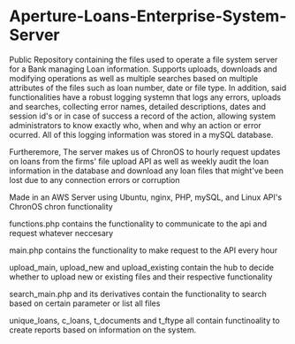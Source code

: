 # Aperture-Loans-Enterprise-System-Server
Public Repository containing the files used to operate a file system server for a Bank managing Loan information. Supports uploads, downloads and modifying operations as well as multiple searches based on multiple attributes of the files
such as loan number, date or file type. In addition, said functionalities have a robust logging systemn that logs any errors, uploads and searches, collecting error names, detailed descriptions, dates and session id's or in case of success
a record of the action, allowing system administrators to know exactly who, when and why an action or error ocurred. All of this logging information was stored in a mySQL database.

Furtheremore, The server makes us of ChronOS to hourly request updates on loans from the firms' file upload API as well as weekly audit the loan information in the database and download any loan files that might've been lost due to any connection errors or corruption

Made in an AWS Server using Ubuntu, nginx, PHP, mySQL, and Linux API's ChronOS chron functionality

functions.php contains the functionality to communicate to the api and request whatever neccesary

main.php contains the functionality to make request to the API every hour

upload_main, upload_new and upload_existing contain the hub to decide whether to upload new or existing files and their respective functionality

search_main.php and its derivatives contain the functionality to search based on certain parameter or list all files

unique_loans, c_loans, t_documents and t_ftype all contain functinoality to create reports based on information on the system.
